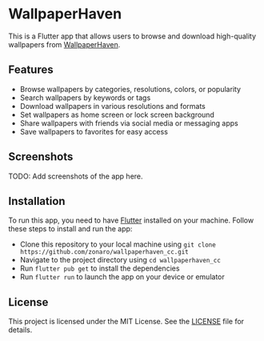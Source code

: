 
# WallpaperHaven

This is a Flutter app that allows users to browse and download high-quality wallpapers from [WallpaperHaven](https://wallpaperhaven.com/).

## Features

- Browse wallpapers by categories, resolutions, colors, or popularity
- Search wallpapers by keywords or tags
- Download wallpapers in various resolutions and formats
- Set wallpapers as home screen or lock screen background
- Share wallpapers with friends via social media or messaging apps
- Save wallpapers to favorites for easy access

## Screenshots

TODO: Add screenshots of the app here.

## Installation

To run this app, you need to have [Flutter](https://flutter.dev/) installed on your machine. Follow these steps to install and run the app:

- Clone this repository to your local machine using `git clone https://github.com/zonaro/wallpaperhaven_cc.git`
- Navigate to the project directory using `cd wallpaperhaven_cc`
- Run `flutter pub get` to install the dependencies
- Run `flutter run` to launch the app on your device or emulator

## License

This project is licensed under the MIT License. See the [LICENSE](LICENSE) file for details.
